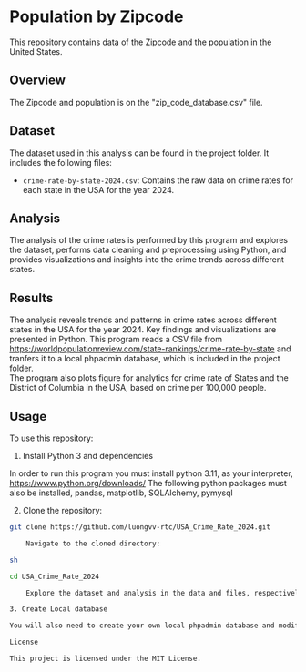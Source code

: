 # Population by Zipcode

This repository contains data of the Zipcode and the population in the United States.

## Overview

The Zipcode and population is on the "zip_code_database.csv" file.

## Dataset

The dataset used in this analysis can be found in the project folder. It includes the following files:

- `crime-rate-by-state-2024.csv`: Contains the raw data on crime rates for each state in the USA for the year 2024.

## Analysis

The analysis of the crime rates is performed by this program and explores the dataset, performs data cleaning and preprocessing using Python, and provides visualizations and insights into the crime trends across different states.

## Results

The analysis reveals trends and patterns in crime rates across different states in the USA for the year 2024. Key findings and visualizations are presented in Python.
This program reads a CSV file from https://worldpopulationreview.com/state-rankings/crime-rate-by-state and tranfers it to a local phpadmin database, which is included in the project folder.  
The program also plots figure for analytics for crime rate of States and the District of Columbia in the USA, based on crime per 100,000 people.

## Usage

To use this repository:

1. Install Python 3 and dependencies

In order to run this program you must install python 3.11, as your interpreter, https://www.python.org/downloads/
The following python packages must also be installed, pandas, matplotlib, SQLAlchemy, pymysql

2. Clone the repository:

```sh
git clone https://github.com/luongvv-rtc/USA_Crime_Rate_2024.git

    Navigate to the cloned directory:

sh

cd USA_Crime_Rate_2024

    Explore the dataset and analysis in the data and files, respectively.

3. Create Local database

You will also need to create your own local phpadmin database and modify the SQL connection and database in the main.py file for your connection

License

This project is licensed under the MIT License. 
